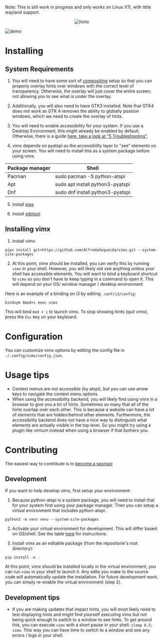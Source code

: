 Note: This is still work in progress and only works on Linux X11, with little wayland support.

<p align="center">
  <img src="https://github.com/user-attachments/assets/bca7fb8e-a4ad-435b-aa40-c26dbb017239" alt="hints" />
</p>

![demo](https://github.com/user-attachments/assets/cda0e568-a16c-4bc4-af20-7b3981cc213c)

# Installing

## System Requirements

1. You will need to have some sort of [compositing](https://wiki.archlinux.org/title/Xorg#Composite) setup so that you can properly overlay hints over windows with the correct level of transparency. Otherwise, the overlay will just cover the entire screen; not allowing you to see what is under the overlay.

2. Additionally, you will also need to have GTK3 installed. Note that GTK4 does not work as GTK 4 removes the ability to globally position windows, which we need to create the overlay of hints.

3. You will need to enable accessibility for your system. If you use a Desktop Environment, this might already be enabled by default. Otherwise, there is a guide [here, take a look at "5 Troubleshooting"](https://wiki.archlinux.org/title/Accessibility).

4. vimx depends on pyatspi as the accessibility layer to "see" elements on your screen. You will need to install this as a system package before using vimx.

| Package manager   | Shell                                   |
| ----------------- | --------------------------------------- |
| Pacman            | sudo pacman -S python-atspi             |
| Apt               | sudo apt install python3-pyatspi        |
| Dnf               | sudo dnf install python3-pyatspi        |

5. Install [pipx](https://pipx.pypa.io/stable/installation/)

6. Install [xdotool](https://github.com/jordansissel/xdotool#installation)

## Installing vimx

1. Install vimx:

```
pipx install git+https://github.com/AlfredoSequeida/vimx.git --system-site-packages
```

2. At this point, vimx should be installed, you can verify this by running `vimx` in your shell. However, you will likely not see anything unless your shell has accessible elements. You will want to bind a keyboard shortcut to `vimx` so you don't have to keep typing in a command to open it. This will depend on your OS/ window manager / desktop environment.

Here is an example of a binding on i3 by editing `.conf/i3/config`:

```
bindsym $mod+i exec vimx
```

This will bind `mod + i` to launch vimx. To stop showing hints (quit vimx), press the `Esc` key on your keyboard.

# Configuration
You can customize vimx options by editing the config file in `~/.config/vimx/config.json`.

# Usage tips
- Context menus are not accessible (by atspi), but you can use arrow keys to navigate the context menu options.
- When using the accessibility backend, you will likely find using vimx in a browser to give you a lot of hints. Sometimes so many that all of the hints overlap over each other. This is because a website can have a lot of elements that are hidden/behind other elements. Furthermore, the accessibility backend does not have a nice way to distinguish what elements are actually visible in the top level. So you might try using a plugin like vimium instead when using a browser if that bothers you.

# Contributing
The easiest way to contribute is to [become a sponsor](https://github.com/sponsors/AlfredoSequeida)

## Development
If you want to help develop vimx, first setup your environment:

1. Because python-atspi is a system package, you will need to install that for your system first using your package manager. Then you can setup a virtual environment that includes python-atspi:

```
python3 -m venv venv --system-site-packages
```

2. Activate your virtual environment for development. This will differ based on OS/shell. See the table [here](https://docs.python.org/3/library/venv.html#how-venvs-work) for instructions.

3. Install vimx as an editable package (from the repositorie's root directory):

```
pip install -e .
```
At this point, vimx should be installed locally in the virtual environment, you can run `vimx` in your shell to launch it. Any edits you make to the source code will automatically update the installation. For future development work, you can simply re-enable the virtual environment (step 2).

## Development tips
- If you are making updates that impact hints, you will most likely need to test displaying hints and might find yourself executing vimx but not being quick enough to switch to a window to see hints. To get around this, you can execute `vimx` with a short pause in your shell: `sleep 0.5; vimx`. This way you can have time to switch to a window and see any errors / logs in your shell.
